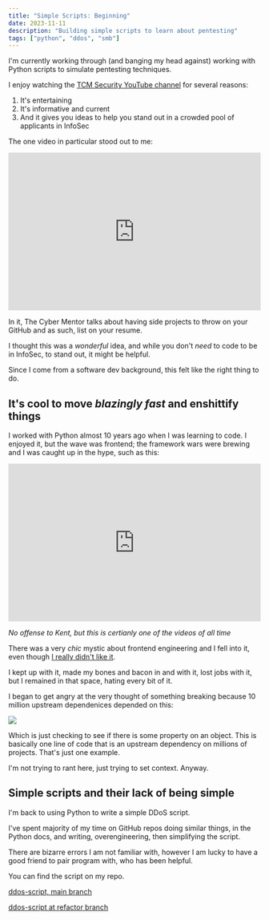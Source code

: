 ```yaml
---
title: "Simple Scripts: Beginning"
date: 2023-11-11
description: "Building simple scripts to learn about pentesting"
tags: ["python", "ddos", "smb"]
---
```


I'm currently working through (and banging my head against) working with Python scripts to simulate pentesting techniques.

<!--truncate-->

I enjoy watching the [TCM Security YouTube channel](https://www.youtube.com/@TCMSecurityAcademy) for several reasons:

1. It's entertaining
2. It's informative and current
3. And it gives you ideas to help you stand out in a crowded pool of applicants in InfoSec

The one video in particular stood out to me:


<iframe width="100%" height="315" src="https://www.youtube.com/embed/y7FRIEURJ34?si=IrHQPrqWPmljJP2R" title="YouTube video player" frameborder="0" allow="accelerometer; autoplay; clipboard-write; encrypted-media; gyroscope; picture-in-picture; web-share" allowfullscreen></iframe>

In it, The Cyber Mentor talks about having side projects to throw on your GitHub and as such, list on your resume.

I thought this was a *wonderful* idea, and while you don't *need* to code to be in InfoSec, to stand out, it might be helpful.

Since I come from a software dev background, this felt like the right thing to do.

## It's cool to move *blazingly fast* and enshittify things

I worked with Python almost 10 years ago when I was learning to code. I enjoyed it, but the wave was frontend; the framework wars were brewing and I was caught up in the hype, such as this:

<iframe width="100%" height="315" src="https://www.youtube.com/embed/sxcRxZpUJWo?si=W3olS1W09JKqMGc7" title="YouTube video player" frameborder="0" allow="accelerometer; autoplay; clipboard-write; encrypted-media; gyroscope; picture-in-picture; web-share" allowfullscreen></iframe>


*No offense to Kent, but this is certianly one of the videos of all time*

There was a very *chic* mystic about frontend engineering and I fell into it, even though [I really didn't like it](https://www.tiffanywhite.dev/posts/final-thoughts).

I kept up with it, made my bones and bacon in and with it, lost jobs with it, but I remained in that space, hating every bit of it.

I began to get angry at the very thought of something breaking because 10 million upstream dependenices depended on this:

![](/img/blog/has.png)

Which is just checking to see if there is some property on an object. This is basically one line of code that is an upstream dependency on millions of projects. That's just one example.

I'm not trying to rant here, just trying to set context. Anyway.


## Simple scripts and their lack of being simple

I'm back to using Python to write a simple DDoS script. 

I've spent majority of my time on GitHub repos doing similar things, in the Python docs, and writing, overengineering, then simplifying the script.

There are bizarre errors I am not familiar with, however I am lucky to have a good friend to pair program with, who has been helpful.

You can find the script on my repo.


[ddos-script, main branch](https://github.com/twhite96/ddos-script/tree/main)

[ddos-script at refactor branch](https://github.com/twhite96/ddos-script/tree/refactor/typer-cli)